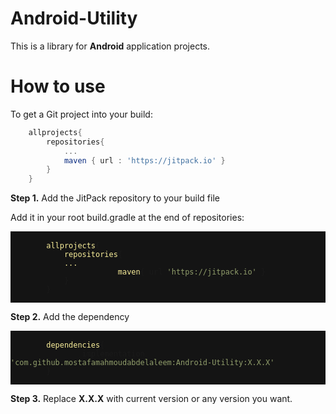 
# Android-Utility

<p>This is a library for <strong>Android</strong> application projects.</p>


<h1>How to use</h1>
<div class="row">
  <div class="col-lg-12">
    <p>To get a Git project into your build:</p>
  </div>
</div>

```gradle
	allprojects{
		repositories{
			...
			maven { url : 'https://jitpack.io' }
		}
	}
```

<b>Step 1.</b> Add the JitPack repository to your build file

<p>Add it in your root build.gradle at the end of repositories:</p>
<pre class="kode language-css code-toolbar" style="background: #141414">
	<code class=" kode language-css">
		<span class="token selector" style="color: #f9ee9a">allprojects</span><span class="token punctuation">{</span>
		<span class="token selector" style="color: #f9ee9a">    repositories</span><span class="token punctuation">{</span>
			<span class="token selector" style="color: #f9ee9a">...
                        maven</span><span class="token punctuation">{</span> url <span class="token string" style="color: #919e6b">'https://jitpack.io'</span> <span class="token punctuation">}</span>
		    <span class="token punctuation">}</span>
		<span class="token punctuation">}</span>
	</code>
</pre>
    
<p><b>Step 2.</b> Add the dependency</p> 
		
<pre class="kode language-css code-toolbar" style="background: #141414">
	<code class=" kode language-css">
		<span class="token selector" style="color: #f9ee9a">dependencies</span><span class="token punctuation">{</span>
	            implementation <span class="token string" style="color: #919e6b">'com.github.mostafamahmoudabdelaleem:Android-Utility:X.X.X'</span>
		<span class="token punctuation">}</span>
	</code>
</pre>
<p><b>Step 3.</b> Replace <strong>X.X.X</strong> with current version or any version you want.<p/>
                        
